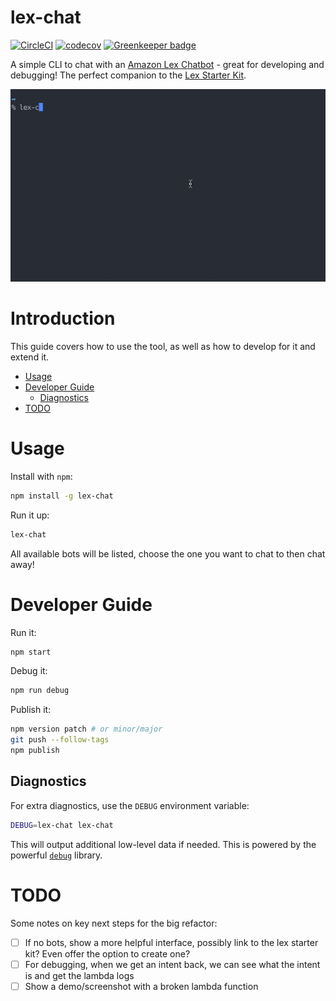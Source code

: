 # lex-chat

[![CircleCI](https://circleci.com/gh/dwmkerr/lex-chat.svg?style=shield)](https://circleci.com/gh/dwmkerr/lex-chat) [![codecov](https://codecov.io/gh/dwmkerr/lex-chat/branch/master/graph/badge.svg)](https://codecov.io/gh/dwmkerr/lex-chat) [![Greenkeeper badge](https://badges.greenkeeper.io/dwmkerr/lex-chat.svg)](https://greenkeeper.io/)

A simple CLI to chat with an [Amazon Lex Chatbot](https://aws.amazon.com/lex/) - great for developing and debugging! The perfect companion to the [Lex Starter Kit](https://github.com/dwmkerr/lex-starter-kit).

![Example Screenshot](./docs/lex-chat.gif)

# Introduction

This guide covers how to use the tool, as well as how to develop for it and extend it.

<!-- vim-markdown-toc GFM -->

* [Usage](#usage)
* [Developer Guide](#developer-guide)
    * [Diagnostics](#diagnostics)
* [TODO](#todo)

<!-- vim-markdown-toc -->

# Usage

Install with `npm`:

```bash
npm install -g lex-chat
```

Run it up:

```bash
lex-chat
```

All available bots will be listed, choose the one you want to chat to then chat away!

# Developer Guide

Run it:

```bash
npm start
```

Debug it:

```bash
npm run debug
```

Publish it:

```bash
npm version patch # or minor/major
git push --follow-tags
npm publish
```

## Diagnostics

For extra diagnostics, use the `DEBUG` environment variable:

```sh
DEBUG=lex-chat lex-chat
```

This will output additional low-level data if needed. This is powered by the powerful [`debug`](https://github.com/visionmedia/debug) library.

# TODO

Some notes on key next steps for the big refactor:

- [ ] If no bots, show a more helpful interface, possibly link to the lex starter kit? Even offer the option to create one?
- [ ] For debugging, when we get an intent back, we can see what the intent is and get the lambda logs
- [ ] Show a demo/screenshot with a broken lambda function
